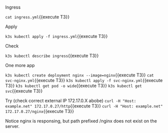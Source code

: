 Ingress

`cat ingress.yml`{{execute T3}}

Apply

`k3s kubectl apply -f ingress.yml`{{execute T3}}

Check 

`k3s kubectl describe ingress`{{execute T3}}

One more app

`k3s kubectl create deployment nginx --image=nginx`{{execute T3}}
`cat svc-nginx.yml`{{execute T3}}
`k3s kubectl apply -f svc-nginx.yml`{{execute T3}}
`k3s kubectl get pod -o wide`{{execute T3}}
`k3s kubectl get svc`{{execute T3}}


Try (check correct external IP 172.17.0.X abobe)
`curl -H "Host: example.net" 172.17.0.27/http`{{execute T3}}
`curl -H "Host: example.net" 172.17.0.27/nginx`{{execute T3}}

Notice nginx is responsing, but path prefixed /nginx does not exist on the server.
